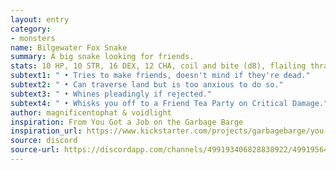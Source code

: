 ```yaml
---
layout: entry
category:
- monsters
name: Bilgewater Fox Snake
summary: A big snake looking for friends.
stats: 10 HP, 10 STR, 16 DEX, 12 CHA, coil and bite (d8), flailing thrash (d4 Blast)
subtext1: " • Tries to make friends, doesn't mind if they're dead."
subtext2: " • Can traverse land but is too anxious to do so."
subtext3: " • Whines pleadingly if rejected."
subtext4: " • Whisks you off to a Friend Tea Party on Critical Damage."
author: magnificentophat & voidlight
inspiration: From You Got a Job on the Garbage Barge
inspiration_url: https://www.kickstarter.com/projects/garbagebarge/you-got-a-job-on-the-garbage-barge
source: discord
source-url: https://discordapp.com/channels/499193406828838922/499195645131882506/690636047478030387
---
```

